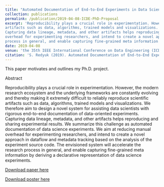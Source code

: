 ```yaml
---
title: "Automated Documentation of End-to-End Experiments in Data Science"
collection: publications
permalink: /publication/2019-04-08-ICDE-PhD-Proposal
excerpt: 'Reproducibility plays a crucial role in experimentation. However, the modern research ecosystem and the underlying frameworks are constantly evolving and thereby making it extremely difficult to reliably reproduce scientific
artifacts such as data, algorithms, trained models and visualizations. We therefore aim to design a novel system for assisting data scientists with rigorous end-to-end documentation of data-oriented experiments.
Capturing data lineage, metadata, and other artifacts helps reproducing and sharing experimental results. We summarize this challenge as automated documentation of data science experiments. We aim at reducing manual
overhead for experimenting researchers, and intend to create a novel approach in dataflow and metadata tracking based on the analysis of the experiment source code. The envisioned system will accelerate the research
process in general, and enable capturing fine-grained meta information by deriving a declarative representation of data science experiments.'
date: 2019-04-08
venue: 'the 35th IEEE International Conference on Data Engineering (ICDE)'
citation: 'S. Redyuk (2019). Automated Documentation of End-to-End Experiments in Data Science. In Ph.D. Symposium track, IEEE 35th International Conference on Data Engineering (ICDE’19), Macau, China'
---
```

This paper motivates and outlines my Ph.D. project.

Abstract

Reproducibility plays a crucial role in experimentation. However, the modern research ecosystem and the underlying frameworks are constantly evolving and thereby making it extremely difficult to reliably reproduce scientific
artifacts such as data, algorithms, trained models and visualizations. We therefore aim to design a novel system for assisting data scientists with rigorous end-to-end documentation of data-oriented experiments.
Capturing data lineage, metadata, and other artifacts helps reproducing and sharing experimental results. We summarize this challenge as automated documentation of data science experiments. We aim at reducing manual
overhead for experimenting researchers, and intend to create a novel approach in dataflow and metadata tracking based on the analysis of the experiment source code. The envisioned system will accelerate the research
process in general, and enable capturing fine-grained meta information by deriving a declarative representation of data science experiments. 

[Download paper here](http://sergred.github.io/files/phd.proposal.reds.icde.pdf)

[Download poster here](http://sergred.github.io/files/poster.reds.icde.pdf)
